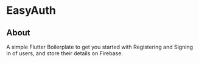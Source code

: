 # EasyAuth
## About
A simple Flutter Boilerplate to get you started with Registering and Signing in of users, and store their details on Firebase.